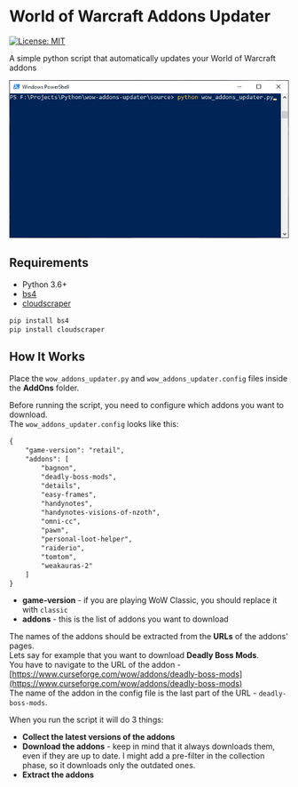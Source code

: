 # World of Warcraft Addons Updater
[![License: MIT](https://img.shields.io/badge/License-MIT-brightgreen.svg)](https://github.com/dbrizov/NaughtyAttributes/blob/master/LICENSE)

A simple python script that automatically updates your World of Warcraft addons

![wow_addons_updater.gif](https://github.com/dbrizov/wow-addons-updater/blob/master/docs/wow_addons_updater.gif)

## Requirements
- Python 3.6+
- [bs4](https://www.crummy.com/software/BeautifulSoup)
- [cloudscraper](https://github.com/VeNoMouS/cloudscraper)

```
pip install bs4
pip install cloudscraper
```

## How It Works
Place the `wow_addons_updater.py` and `wow_addons_updater.config` files inside the **AddOns** folder.

Before running the script, you need to configure which addons you want to download.<br>
The `wow_addons_updater.config` looks like this:
```
{
    "game-version": "retail",
    "addons": [
        "bagnon",
        "deadly-boss-mods",
        "details",
        "easy-frames",
        "handynotes",
        "handynotes-visions-of-nzoth",
        "omni-cc",
        "pawn",
        "personal-loot-helper",
        "raiderio",
        "tomtom",
        "weakauras-2"
    ]
}
```

- **game-version** - if you are playing WoW Classic, you should replace it with `classic`
- **addons** - this is the list of addons you want to download

The names of the addons should be extracted from the **URLs** of the addons' pages.<br>
Lets say for example that you want to download **Deadly Boss Mods**.<br>
You have to navigate to the URL of the addon - [https://www.curseforge.com/wow/addons/deadly-boss-mods](https://www.curseforge.com/wow/addons/deadly-boss-mods)<br>
The name of the addon in the config file is the last part of the URL - `deadly-boss-mods`.

When you run the script it will do 3 things:
- **Collect the latest versions of the addons**
- **Download the addons** - keep in mind that it always downloads them, even if they are up to date. I might add a pre-filter in the collection phase, so it downloads only the outdated ones.
- **Extract the addons**
